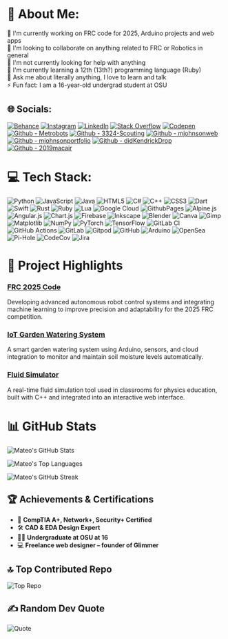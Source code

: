 # 💫 About Me:
🔭 I'm currently working on FRC code for 2025, Arduino projects and web apps  
👯 I'm looking to collaborate on anything related to FRC or Robotics in general  
🤝 I'm not currently looking for help with anything  
🌱 I'm currently learning a 12th (13th?) programming language (Ruby)  
💬 Ask me about literally anything, I love to learn and talk  
⚡ Fun fact: I am a 16-year-old undergrad student at OSU  

## 🌐 Socials:
[![Behance](https://img.shields.io/badge/Behance-1769ff?logo=behance&logoColor=white)](https://behance.net/mateojohnson4) [![Instagram](https://img.shields.io/badge/Instagram-%23E4405F.svg?logo=Instagram&logoColor=white)](https://instagram.com/not_mateojohnson) [![LinkedIn](https://img.shields.io/badge/LinkedIn-%230077B5.svg?logo=linkedin&logoColor=white)](https://linkedin.com/in/mateo-johnson-7a39a5334) [![Stack Overflow](https://img.shields.io/badge/-Stackoverflow-FE7A16?logo=stack-overflow&logoColor=white)](https://stackoverflow.com/users/27934440) [![Codepen](https://img.shields.io/badge/Codepen-000000?style=for-the-badge&logo=codepen&logoColor=white)](https://codepen.io/Mateo-Johnson)
[![Github - Metrobots](https://img.shields.io/badge/github-%23121011.svg?style=for-the-badge&logo=github&logoColor=white)](https://github.com/metrobots)
[![Github - 3324-Scouting](https://img.shields.io/badge/github-%23121011.svg?style=for-the-badge&logo=github&logoColor=white)](https://github.com/3324-scouting)
[![Github - mjohnsonweb](https://img.shields.io/badge/github-%23121011.svg?style=for-the-badge&logo=github&logoColor=white)](https://github.com/mjohnsonweb)
[![Github - mjohnsonportfolio](https://img.shields.io/badge/github-%23121011.svg?style=for-the-badge&logo=github&logoColor=white)](https://github.com/mjohnsonportfolio)
[![Github - didKendrickDrop](https://img.shields.io/badge/github-%23121011.svg?style=for-the-badge&logo=github&logoColor=white)](https://github.com/didKendrickDrop)
[![Github - 2019macair](https://img.shields.io/badge/github-%23121011.svg?style=for-the-badge&logo=github&logoColor=white)](https://github.com/2019macair)

# 💻 Tech Stack:
![Python](https://img.shields.io/badge/python-3670A0?style=for-the-badge&logo=python&logoColor=ffdd54) 
![JavaScript](https://img.shields.io/badge/javascript-%23323330.svg?style=for-the-badge&logo=javascript&logoColor=%23F7DF1E) 
![Java](https://img.shields.io/badge/java-%23ED8B00.svg?style=for-the-badge&logo=openjdk&logoColor=white) 
![HTML5](https://img.shields.io/badge/html5-%23E34F26.svg?style=for-the-badge&logo=html5&logoColor=white) 
![C#](https://img.shields.io/badge/c%23-%23239120.svg?style=for-the-badge&logo=csharp&logoColor=white) 
![C++](https://img.shields.io/badge/c++-%2300599C.svg?style=for-the-badge&logo=c%2B%2B&logoColor=white) 
![CSS3](https://img.shields.io/badge/css3-%231572B6.svg?style=for-the-badge&logo=css3&logoColor=white) 
![Dart](https://img.shields.io/badge/dart-%230175C2.svg?style=for-the-badge&logo=dart&logoColor=white) 
![Swift](https://img.shields.io/badge/swift-F54A2A?style=for-the-badge&logo=swift&logoColor=white) 
![Rust](https://img.shields.io/badge/rust-%23000000.svg?style=for-the-badge&logo=rust&logoColor=white) 
![Ruby](https://img.shields.io/badge/ruby-%23CC342D.svg?style=for-the-badge&logo=ruby&logoColor=white) 
![Lua](https://img.shields.io/badge/lua-%232C2D72.svg?style=for-the-badge&logo=lua&logoColor=white) 
![Google Cloud](https://img.shields.io/badge/GoogleCloud-%234285F4.svg?style=for-the-badge&logo=google-cloud&logoColor=white) 
![GithubPages](https://img.shields.io/badge/github%20pages-121013?style=for-the-badge&logo=github&logoColor=white) 
![Alpine.js](https://img.shields.io/badge/alpinejs-white.svg?style=for-the-badge&logo=alpinedotjs&logoColor=%238BC0D0) 
![Angular.js](https://img.shields.io/badge/angular.js-%23E23237.svg?style=for-the-badge&logo=angularjs&logoColor=white) 
![Chart.js](https://img.shields.io/badge/chart.js-F5788D.svg?style=for-the-badge&logo=chart.js&logoColor=white) 
![Firebase](https://img.shields.io/badge/firebase-a08021?style=for-the-badge&logo=firebase&logoColor=ffcd34) 
![Inkscape](https://img.shields.io/badge/Inkscape-e0e0e0?style=for-the-badge&logo=inkscape&logoColor=080A13) 
![Blender](https://img.shields.io/badge/blender-%23F5792A.svg?style=for-the-badge&logo=blender&logoColor=white) 
![Canva](https://img.shields.io/badge/Canva-%2300C4CC.svg?style=for-the-badge&logo=Canva&logoColor=white) 
![Gimp](https://img.shields.io/badge/Gimp-657D8B?style=for-the-badge&logo=gimp&logoColor=FFFFFF) 
![Matplotlib](https://img.shields.io/badge/Matplotlib-%23ffffff.svg?style=for-the-badge&logo=Matplotlib&logoColor=black) 
![NumPy](https://img.shields.io/badge/numpy-%23013243.svg?style=for-the-badge&logo=numpy&logoColor=white) 
![PyTorch](https://img.shields.io/badge/PyTorch-%23EE4C2C.svg?style=for-the-badge&logo=PyTorch&logoColor=white) 
![TensorFlow](https://img.shields.io/badge/TensorFlow-%23FF6F00.svg?style=for-the-badge&logo=TensorFlow&logoColor=white) 
![GitLab CI](https://img.shields.io/badge/gitlab%20CI-%23181717.svg?style=for-the-badge&logo=gitlab&logoColor=white) 
![GitHub Actions](https://img.shields.io/badge/github%20actions-%232671E5.svg?style=for-the-badge&logo=githubactions&logoColor=white) 
![GitLab](https://img.shields.io/badge/gitlab-%23181717.svg?style=for-the-badge&logo=gitlab&logoColor=white) 
![Gitpod](https://img.shields.io/badge/gitpod-f06611.svg?style=for-the-badge&logo=gitpod&logoColor=white) 
![GitHub](https://img.shields.io/badge/github-%23121011.svg?style=for-the-badge&logo=github&logoColor=white) 
![Arduino](https://img.shields.io/badge/-Arduino-00979D?style=for-the-badge&logo=Arduino&logoColor=white) 
![OpenSea](https://img.shields.io/badge/OpenSea-%232081E2.svg?style=for-the-badge&logo=opensea&logoColor=white) 
![Pi-Hole](https://img.shields.io/badge/pihole-%2396060C.svg?style=for-the-badge&logo=pi-hole&logoColor=white) 
![CodeCov](https://img.shields.io/badge/codecov-%23ff0077.svg?style=for-the-badge&logo=codecov&logoColor=white) 
![Jira](https://img.shields.io/badge/jira-%230A0FFF.svg?style=for-the-badge&logo=jira&logoColor=white)

# 🚀 Project Highlights
### [FRC 2025 Code](https://github.com/3324-scouting/FRC-2025)
Developing advanced autonomous robot control systems and integrating machine learning to improve precision and adaptability for the 2025 FRC competition.

### [IoT Garden Watering System](https://github.com/mjohnsonweb/IoT-Garden-Water-System)
A smart garden watering system using Arduino, sensors, and cloud integration to monitor and maintain soil moisture levels automatically.

### [Fluid Simulator](https://github.com/mjohnsonportfolio/Fluid-Simulator)
A real-time fluid simulation tool used in classrooms for physics education, built with C++ and integrated into an interactive web interface.

# 📊 GitHub Stats
![Mateo's GitHub Stats](https://github-readme-stats.vercel.app/api?username=Mateo-Johnson&theme=tokyonight&hide_border=false&include_all_commits=true&count_private=true)

![Mateo's Top Languages](https://github-readme-stats.vercel.app/api/top-langs/?username=Mateo-Johnson&theme=tokyonight&hide_border=false&layout=compact)

![Mateo's GitHub Streak](https://github-readme-streak-stats.herokuapp.com/?user=Mateo-Johnson&theme=tokyonight&hide_border=false)

## 🏆 Achievements & Certifications
- 🏅 **CompTIA A+, Network+, Security+ Certified**
- 🛠️ **CAD & EDA Design Expert**
- 🧑‍🎓 **Undergraduate at OSU at 16**
- 💻 **Freelance web designer – founder of Glimmer**

## 🔝 Top Contributed Repo
![Top Repo](https://github-contributor-stats.vercel.app/api?username=Mateo-Johnson&limit=5&theme=dark&combine_all_yearly_contributions=true)

## ✍️ Random Dev Quote
![Quote](https://quotes-github-readme.vercel.app/api?type=horizontal&theme=radical)

